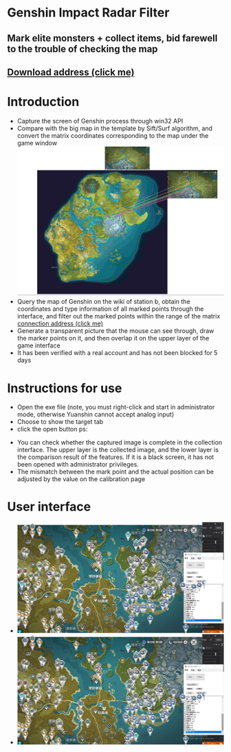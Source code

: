# Genshin Impact Radar Filter
 
## Mark elite monsters + collect items, bid farewell to the trouble of checking the map
## [Download address (click me)](https://github.com/blowin/GenshinImpact.MonsterMap/releases)
# Introduction
+ Capture the screen of Genshin process through win32 API
+ Compare with the big map in the template by Sift/Surf algorithm, and convert the matrix coordinates corresponding to the map under the game window
 ![3.png](/img/3.png)
+ Query the map of Genshin on the wiki of station b, obtain the coordinates and type information of all marked points through the interface, and filter out the marked points within the range of the matrix [connection address (click me)](https://wiki.biligame.com/ys/%E5%8E%9F%E7%A5%9E%E5%9C%B0%E5%9B%BE%E5%B7%A5%E5%85%B7_%E5%85%A8%E5%9C%B0%E6%A0%87%E4%BD%8D%E7%BD%AE%E7%82%B9)
+ Generate a transparent picture that the mouse can see through, draw the marker points on it, and then overlap it on the upper layer of the game interface
+ It has been verified with a real account and has not been blocked for 5 days
# Instructions for use
- Open the exe file (note, you must right-click and start in administrator mode, otherwise Yuanshin cannot accept analog input)
- Choose to show the target tab
- click the open button
ps:
+ You can check whether the captured image is complete in the collection interface. The upper layer is the collected image, and the lower layer is the comparison result of the features. If it is a black screen, it has not been opened with administrator privileges.
+ The mismatch between the mark point and the actual position can be adjusted by the value on the calibration page

# User interface
+ ![1.png](/img/1.png)
+ ![1.png](/img/1.png)
